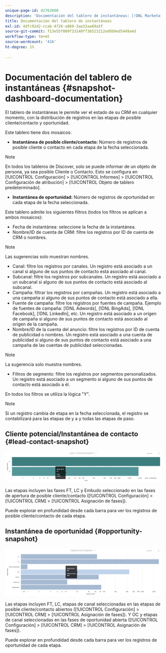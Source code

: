 ```yaml
---
unique-page-id: 42762600
description: 'Documentación del tablero de instantáneas: [!DNL Marketo Measure] - Documentación del producto'
title: Documentación del tablero de instantáneas
exl-id: 4dfc92d2-ccab-4726-a869-3ae32aa89a5f
source-git-commit: f13e55f009f33140ff36523212ed8b9ed5449a4d
workflow-type: tm+mt
source-wordcount: '416'
ht-degree: 1%

---
```


# Documentación del tablero de instantáneas {#snapshot-dashboard-documentation}

El tablero de instantáneas le permite ver el estado de su CRM en cualquier momento, con la distribución de registros en las etapas de posible cliente/contacto y oportunidad.

Este tablero tiene dos mosaicos:

* **Instantánea de posible cliente/contacto:** Número de registros de posible cliente o contacto en cada etapa de la fecha seleccionada.

>[!NOTE]
>
>En todos los tableros de Discover, solo se puede informar de un objeto de persona, ya sea posible Cliente o Contacto. Esto se configura en [!UICONTROL Configuración] > [!UICONTROL Informes] > [!UICONTROL Configuración de atribución] > [!UICONTROL Objeto de tablero predeterminado].

* **Instantánea de oportunidad:** Número de registros de oportunidad en cada etapa de la fecha seleccionada.

Este tablero admite los siguientes filtros (todos los filtros se aplican a ambos mosaicos):

* Fecha de instantánea: seleccione la fecha de la instantánea.
* Nombre/ID de cuenta de CRM: filtre los registros por ID de cuenta de CRM o nombres.

>[!NOTE]
>
>Las sugerencias solo muestran nombres.

* Canal: filtre los registros por canales. Un registro está asociado a un canal si alguno de sus puntos de contacto está asociado al canal.
* Subcanal: filtre los registros por subcanales. Un registro está asociado a un subcanal si alguno de sus puntos de contacto está asociado al subcanal.
* Campaña: filtrar los registros por campañas. Un registro está asociado a una campaña si alguno de sus puntos de contacto está asociado a ella.
* Fuente de campaña: filtre los registros por fuentes de campaña. Ejemplo de fuentes de campaña: [!DNL Adwords], [!DNL BingAds], [!DNL Facebook], [!DNL LinkedIn], etc. Un registro está asociado a un origen de campaña si alguno de sus puntos de contacto está asociado al origen de la campaña.
* Nombre/ID de la cuenta del anuncio: filtre los registros por ID de cuenta de publicidad o nombres. Un registro está asociado a una cuenta de publicidad si alguno de sus puntos de contacto está asociado a una campaña de las cuentas de publicidad seleccionadas.

>[!NOTE]
>
>La sugerencia solo muestra nombres.

* Filtros de segmento: filtre los registros por segmentos personalizados. Un registro está asociado a un segmento si alguno de sus puntos de contacto está asociado a él.

En todos los filtros se utiliza la lógica &quot;Y&quot;.

>[!NOTE]
>
>Si un registro cambia de etapa en la fecha seleccionada, el registro se contabilizará para las etapas de y a y todas las etapas de paso.

## Cliente potencial/Instantánea de contacto {#lead-contact-snapshot}

![](assets/one.png)

Las etapas incluyen las fases FT, LC y Embudo seleccionado en las fases de apertura de posible cliente/contacto ([!UICONTROL Configuración] > [!UICONTROL CRM] > [!UICONTROL Asignación de fases]).

Puede explorar en profundidad desde cada barra para ver los registros de posible cliente/contacto de cada etapa.

## Instantánea de oportunidad {#opportunity-snapshot}

![](assets/two.png)

Las etapas incluyen FT, LC, etapas de canal seleccionadas en las etapas de posible cliente/contacto abiertos ([!UICONTROL Configuración] > [!UICONTROL CRM] > [!UICONTROL Asignación de fases]). Y OC y etapas de canal seleccionadas en las fases de oportunidad abierta ([!UICONTROL Configuración] > [!UICONTROL CRM] > [!UICONTROL Asignación de fases]).

Puede explorar en profundidad desde cada barra para ver los registros de oportunidad de cada etapa.
